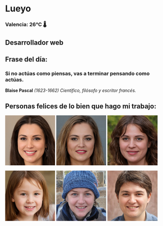 # Lueyo
### Valencia:  26°C 🌡️
## Desarrollador web
## Frase del día:
<!-- START QUOTE -->
### Si no actúas como piensas, vas a terminar pensando como actúas.
**Blaise Pascal** *(1623-1662) Científico, filósofo y escritor francés.*
<!-- END QUOTE -->






## Personas felices de lo bien que hago mi trabajo:

<p float="left">
  <img src="src/image_0.png" width="32%" />
  <img src="src/image_1.png" width="32%" /> 
  <img src="src/image_2.png" width="32%" />
</p>
<p float="left">
  <img src="src/image_3.png" width="32%" />
  <img src="src/image_4.png" width="32%" /> 
  <img src="src/image_5.png" width="32%" />
</p>
